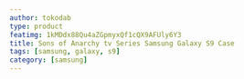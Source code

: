 ```yaml
---
author: tokodab
type: product
featimg: 1kMDdx88Qu4aZGpmyxQf1cQX9AFUly6Y3
title: Sons of Anarchy tv Series Samsung Galaxy S9 Case
tags: [samsung, galaxy, s9]
category: [samsung]
---
```


